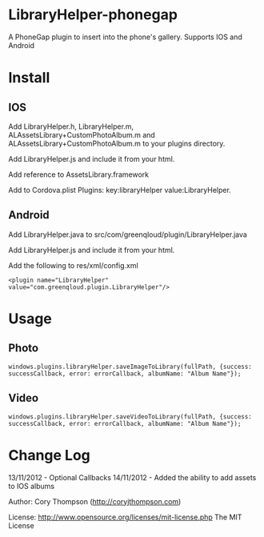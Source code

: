 LibraryHelper-phonegap
======================

A PhoneGap plugin to insert into the phone's gallery. Supports IOS and Android

Install
=======

IOS
---
Add LibraryHelper.h, LibraryHelper.m, ALAssetsLibrary+CustomPhotoAlbum.m and ALAssetsLibrary+CustomPhotoAlbum.m to your plugins directory.

Add LibraryHelper.js and include it from your html.

Add reference to AssetsLibrary.framework

Add to Cordova.plist Plugins: key:libraryHelper value:LibraryHelper.

Android
-------
Add LibraryHelper.java to src/com/greenqloud/plugin/LibraryHelper.java

Add LibraryHelper.js and include it from your html.

Add the following to res/xml/config.xml

	<plugin name="LibraryHelper" value="com.greenqloud.plugin.LibraryHelper"/>


Usage
=====
Photo
-----
	windows.plugins.libraryHelper.saveImageToLibrary(fullPath, {success: successCallback, error: errorCallback, albumName: "Album Name"}); 
Video
-----
	windows.plugins.libraryHelper.saveVideoToLibrary(fullPath, {success: successCallback, error: errorCallback, albumName: "Album Name"});

Change Log
==========
13/11/2012 - Optional Callbacks
14/11/2012 - Added the ability to add assets to IOS albums

Author: Cory Thompson (http://coryjthompson.com)

License: http://www.opensource.org/licenses/mit-license.php The MIT License